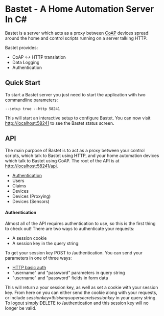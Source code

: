 # Bastet - A Home Automation Server In C#

Bastet is a server which acts as a proxy between [CoAP](https://datatracker.ietf.org/doc/draft-ietf-core-coap/) devices spread around the home and control scripts running on a server talking HTTP.

Bastet provides:

 - CoAP <-> HTTP translation
 - Data Logging
 - Authentication

## Quick Start

To start a Bastet server you just need to start the application with two commandline parameters:

    --setup true --http 58241
    
This will start an interactive setup to configure Bastet. You can now visit [http://localhost:58241](http://localhost:58241) to see the Bastet status screen.

## API

The main purpose of Bastet is to act as a proxy between your control scripts, which talk to Bastet using HTTP, and your home automation devices which talk to Bastet using CoAP. The root of the API is at [http://localhost:58241/api](http://localhost:58241/api).

 - [Authentication](#authentication)
 - Users
 - Claims
 - Devices
 - Devices (Proxying)
 - Devices (Sensors)

#### Authentication

Almost all of the API requires authentication to use, so this is the first thing to check out! There are two ways to authenticate your requests:

 - A session cookie
 - A session key in the query string
 
To get your session key POST to /authentication. You can send your parameters in one of three ways:

 - [HTTP basic auth](https://en.wikipedia.org/wiki/Basic_access_authentication)
 - "username" and "password" parameters in query string
 - "username" and "password" fields in form data
 
This will return a your session key, as well as set a cookie with your session key. From here on you can either send the cookie along with your requests, or include _sessionkey=thisismysupersecretsessionkey_ in your query string. To logout simply DELETE to /authentication and this session key will no longer be valid.